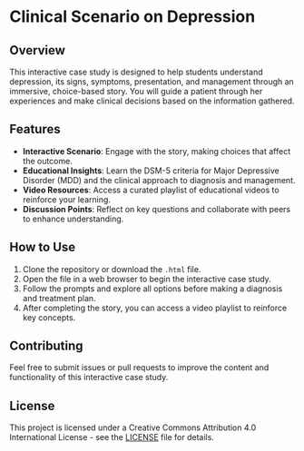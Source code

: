 # Clinical Scenario on Depression

## Overview
This interactive case study is designed to help students understand depression, its signs, symptoms, presentation, and management through an immersive, choice-based story. You will guide a patient through her experiences and make clinical decisions based on the information gathered.

## Features
- **Interactive Scenario**: Engage with the story, making choices that affect the outcome.
- **Educational Insights**: Learn the DSM-5 criteria for Major Depressive Disorder (MDD) and the clinical approach to diagnosis and management.
- **Video Resources**: Access a curated playlist of educational videos to reinforce your learning.
- **Discussion Points**: Reflect on key questions and collaborate with peers to enhance understanding.

## How to Use
1. Clone the repository or download the `.html` file.
2. Open the file in a web browser to begin the interactive case study.
3. Follow the prompts and explore all options before making a diagnosis and treatment plan.
4. After completing the story, you can access a video playlist to reinforce key concepts.

## Contributing
Feel free to submit issues or pull requests to improve the content and functionality of this interactive case study.

## License
This project is licensed under a Creative Commons Attribution 4.0 International License - see the [LICENSE](LICENSE) file for details.
